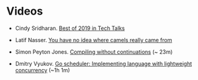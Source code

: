 # Videos #

* Cindy Sridharan. [Best of 2019 in Tech Talks](https://medium.com/@copyconstruct/best-of-2019-in-tech-talks-bac697c3ee13)

* Latif Nasser. [You have no idea where camels really came from](https://www.ted.com/talks/latif_nasser_you_have_no_idea_where_camels_really_come_from)

* Simon Peyton Jones. [Compiling without continuations](https://www.youtube.com/watch?v=LMTr8yw0Gk4) (~ 23m)

* Dmitry Vyukov. [Go scheduler: Implementing language with lightweight concurrency](https://www.youtube.com/watch?v=-K11rY57K7k) (~1h 1m)
